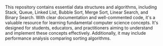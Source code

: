 This repository contains essential data structures and algorithms, including Stack, Queue, Linked List, Bubble Sort, Merge Sort, Linear Search, and Binary Search. With clear documentation and well-commented code, it's a valuable resource for learning fundamental computer science concepts. It's designed for students, educators, and practitioners aiming to understand and implement these concepts effectively. Additionally, it may include performance analysis comparing sorting algorithms.
